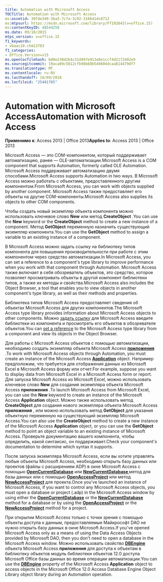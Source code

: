```yaml
---
title: Automation with Microsoft Access
TOCTitle: Automation with Microsoft Access
ms:assetid: 39fde349-3ba3-7c7a-3c92-316641dc8712
ms:mtpsurl: https://msdn.microsoft.com/library/Ff192643(v=office.15)
ms:contentKeyID: 48544258
ms.date: 09/18/2015
mtps_version: v=office.15
f1_keywords:
- vbaac10.chm13783
f1_categories:
- Office.Version=v15
ms.openlocfilehash: bd0e230d2b4c31d497e913e8e1ccf4d2172402e9
ms.sourcegitcommit: 19aca09c5812cfb98b68b5d4604dcaa814479df7
ms.translationtype: MT
ms.contentlocale: ru-RU
ms.lasthandoff: 10/09/2018
ms.locfileid: "25481785"
---
```

# <a name="automation-with-microsoft-access"></a><span data-ttu-id="228a6-102">Automation with Microsoft Access</span><span class="sxs-lookup"><span data-stu-id="228a6-102">Automation with Microsoft Access</span></span>


<span data-ttu-id="228a6-103">**Применимо к**: Access 2013 | Office 2013</span><span class="sxs-lookup"><span data-stu-id="228a6-103">**Applies to**: Access 2013 | Office 2013</span></span>

<span data-ttu-id="228a6-104">Microsoft Access — это COM-компонентом, который поддерживает автоматизацию, ранее — OLE-автоматизации.</span><span class="sxs-lookup"><span data-stu-id="228a6-104">Microsoft Access is a COM component that supports Automation, formerly called OLE Automation.</span></span> <span data-ttu-id="228a6-105">Microsoft Access поддерживает автоматизацию двумя способами.</span><span class="sxs-lookup"><span data-stu-id="228a6-105">Microsoft Access supports Automation in two ways.</span></span> <span data-ttu-id="228a6-106">В Microsoft Access можно работать с объектами, предоставленного другим компонентом.</span><span class="sxs-lookup"><span data-stu-id="228a6-106">From Microsoft Access, you can work with objects supplied by another component.</span></span> <span data-ttu-id="228a6-107">Microsoft Access также предоставляет его объекты на другие COM-компоненты.</span><span class="sxs-lookup"><span data-stu-id="228a6-107">Microsoft Access also supplies its objects to other COM components.</span></span>

<span data-ttu-id="228a6-108">Чтобы создать новый экземпляр объекта компонента можно использовать ключевое слово **New** или метод **CreateObject** .</span><span class="sxs-lookup"><span data-stu-id="228a6-108">You can use the **New** keyword or the **CreateObject** method to create a new instance of a component.</span></span> <span data-ttu-id="228a6-109">Метод **GetObject** переменную назначить существующий экземпляр компонента.</span><span class="sxs-lookup"><span data-stu-id="228a6-109">You can use the **GetObject** method to assign a variable to an existing instance of a component.</span></span>

<span data-ttu-id="228a6-110">В Microsoft Access можно задать ссылку на библиотеку типов компонента для повышения производительности при работе с этим компонентом через средство автоматизации.</span><span class="sxs-lookup"><span data-stu-id="228a6-110">In Microsoft Access, you can set a reference to a component's type library to improve performance when you work with that component through Automation.</span></span> <span data-ttu-id="228a6-111">Microsoft Access также включает в себя обозреватель объектов, это средство, которое позволяет просматривать объекты в другой компонент библиотеки типов, а также их методы и свойства.</span><span class="sxs-lookup"><span data-stu-id="228a6-111">Microsoft Access also includes the Object Browser, a tool that enables you to view objects in another component's type library, as well as their methods and properties.</span></span>

<span data-ttu-id="228a6-112">Библиотека типов Microsoft Access предоставляет сведения об объектах Microsoft Access для других компонентов.</span><span class="sxs-lookup"><span data-stu-id="228a6-112">The Microsoft Access type library provides information about Microsoft Access objects to other components.</span></span> <span data-ttu-id="228a6-113">Можно [задать ссылку](https://msdn.microsoft.com/library/ff194944\(v=office.15\)) для Microsoft Access введите библиотеки из компонента и просмотреть его объектов в обозревателе объектов.</span><span class="sxs-lookup"><span data-stu-id="228a6-113">You can [set a reference](https://msdn.microsoft.com/library/ff194944\(v=office.15\)) to the Microsoft Access type library from a component and view its objects in the Object Browser.</span></span>

<span data-ttu-id="228a6-114">Для работы с Microsoft Access объектов с помощью автоматизации, необходимо создать экземпляр объекта Microsoft Access **[приложения](https://msdn.microsoft.com/library/ff821758\(v=office.15\))** .</span><span class="sxs-lookup"><span data-stu-id="228a6-114">To work with Microsoft Access objects through Automation, you must create an instance of the Microsoft Access **[Application](https://msdn.microsoft.com/library/ff821758\(v=office.15\))** object.</span></span> <span data-ttu-id="228a6-115">Например предположим, что требуется для отображения данных из Microsoft Excel в Microsoft Access форму или отчет.</span><span class="sxs-lookup"><span data-stu-id="228a6-115">For example, suppose you want to display data from Microsoft Excel in a Microsoft Access form or report.</span></span> <span data-ttu-id="228a6-116">Для запуска Microsoft Access из Microsoft Excel, можно использовать ключевое слово **New** для создания экземпляра объекта Microsoft Access **приложения** .</span><span class="sxs-lookup"><span data-stu-id="228a6-116">To launch Microsoft Access from Microsoft Excel, you can use the **New** keyword to create an instance of the Microsoft Access **Application** object.</span></span> <span data-ttu-id="228a6-117">Можно также использовать метод **CreateObject** для создания нового экземпляра объекта Microsoft Access **приложения** , или можно использовать метод **GetObject** для указания объектную переменную на существующий экземпляр Microsoft Access.</span><span class="sxs-lookup"><span data-stu-id="228a6-117">You can also use the **CreateObject** method to create a new instance of the Microsoft Access **Application** object, or you can use the **GetObject** method to point an object variable to an existing instance of Microsoft Access.</span></span> <span data-ttu-id="228a6-118">Проверьте документацию вашего компонента, чтобы определить, какой синтаксис, он поддерживает.</span><span class="sxs-lookup"><span data-stu-id="228a6-118">Check your component's documentation to determine which syntax it supports.</span></span>

<span data-ttu-id="228a6-119">После запуска экземпляра Microsoft Access, если вы хотите управлять любые объекты Microsoft Access, необходимо открыть базу данных или проектов (файлы с расширением ADP) в окне Microsoft Access с помощью **[OpenCurrentDatabase](https://msdn.microsoft.com/library/ff837226\(v=office.15\))** или **[NewCurrentDatabase ](https://msdn.microsoft.com/library/ff195271\(v=office.15\))** метод для базы данных или с помощью **[OpenAccessProject](https://msdn.microsoft.com/library/ff837249\(v=office.15\))** или метод **[NewAccessProject](https://msdn.microsoft.com/library/ff835758\(v=office.15\))** для проекта.</span><span class="sxs-lookup"><span data-stu-id="228a6-119">Once you've launched an instance of Microsoft Access, if you want to control any Microsoft Access objects, you must open a database or project (.adp) in the Microsoft Access window by using either the **[OpenCurrentDatabase](https://msdn.microsoft.com/library/ff837226\(v=office.15\))** or the **[NewCurrentDatabase](https://msdn.microsoft.com/library/ff195271\(v=office.15\))** method for a database or by using the **[OpenAccessProject](https://msdn.microsoft.com/library/ff837249\(v=office.15\))** or the **[NewAccessProject](https://msdn.microsoft.com/library/ff835758\(v=office.15\))** method for a project.</span></span>

<span data-ttu-id="228a6-120">При открытии Microsoft Access только с точки зрения с помощью объекты доступа к данным, предоставляемые Майкрософт DAO не нужно открыть базу данных в окне Microsoft Access.</span><span class="sxs-lookup"><span data-stu-id="228a6-120">If you've opened Microsoft Access only as a means of using the Data Access Objects provided by Microsoft DAO, then you don't need to open a database in the Microsoft Access window.</span></span> <span data-ttu-id="228a6-121">Можно использовать свойство **[DBEngine](https://msdn.microsoft.com/library/ff821724\(v=office.15\))** объекта Microsoft Access **приложения** для доступа к объектам в библиотеку объектов модуль библиотеки объектов 12.0 доступа Microsoft Office базы данных во время операции автоматизации.</span><span class="sxs-lookup"><span data-stu-id="228a6-121">You can use the **[DBEngine](https://msdn.microsoft.com/library/ff821724\(v=office.15\))** property of the Microsoft Access **Application** object to access objects in the Microsoft Office 12.0 Access Database Engine Object Library object library during an Automation operation.</span></span>

